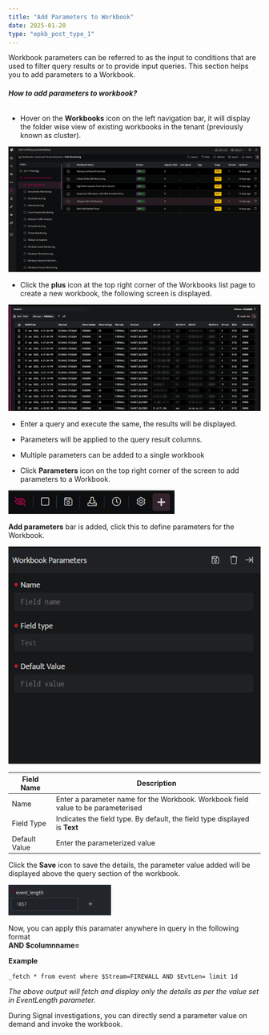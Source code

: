 ```yaml
---
title: "Add Parameters to Workbook"
date: 2025-01-20
type: "epkb_post_type_1"
---
```


  
Workbook parameters can be referred to as the input to conditions that are used to filter query results or to provide input queries. This section helps you to add parameters to a Workbook.

###### **How to add parameters to workbook?**

- Hover on the **Workbooks** icon on the left navigation bar, it will display the folder wise view of existing workbooks in the tenant (previously known as cluster).

![image 1-Dec-04-2023-08-24-55-8042-AM](./images-Add%20Parameters%20to%20Workbook/Add-Parameters-to-Workbook-1.png)

- Click the **plus** icon at the top right corner of the Workbooks list page to create a new workbook, the following screen is displayed.

![image 2-Dec-04-2023-08-25-19-9559-AM](./images-Add%20Parameters%20to%20Workbook/Add-Parameters-to-Workbook-2.png)

  

- Enter a query and execute the same, the results will be displayed.

- Parameters will be applied to the query result columns.

- Multiple parameters can be added to a single workbook

- Click **Parameters** icon on the top right corner of the screen to add parameters to a Workbook.

![image 3-Dec-04-2023-08-28-36-8876-AM](./images-Add%20Parameters%20to%20Workbook/Add-Parameters-to-Workbook-3.png)

  
**Add parameters** bar is added, click this to define parameters for the Workbook.

![image 4-Dec-04-2023-08-35-07-9256-AM](./images-Add%20Parameters%20to%20Workbook/Add-Parameters-to-Workbook-4.png)

  

| **Field Name** | **Description** |
| --- | --- |
| Name | Enter a parameter name for the Workbook. Workbook field value to be parameterised |
| Field Type | Indicates the field type. By default, the field type displayed is **Text** |
| Default Value | Enter the parameterized value |

Click the **Save** icon to save the details, the parameter value added will be displayed above the query section of the workbook.

![image 5-Dec-04-2023-08-36-04-7495-AM](./images-Add%20Parameters%20to%20Workbook/Add-Parameters-to-Workbook-5.png)

  
Now, you can apply this paramater anywhere in query in the following format  
**AND $columnname=**

**Example**

```
_fetch * from event where $Stream=FIREWALL AND $EvtLen= limit 1d
```

_The above output will fetch and display only the details as per the value set in EventLength parameter._

During Signal investigations, you can directly send a parameter value on demand and invoke the workbook.
